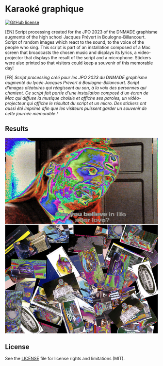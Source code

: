 # Karaoké graphique
[![GitHub license](https://img.shields.io/github/license/aurelienmaufroid/image-dithering-filter)](https://github.com/aurelienmaufroid/karaoke-graphique/blob/main/LICENSE)

[EN] Script processing created for the JPO 2023 of the DNMADE graphisme augmenté of the high school Jacques Prévert in Boulogne-Billancourt. Script of random images which react to the sound, to the voice of the people who sing. This script is part of an installation composed of a Mac screen that broadcasts the chosen music and displays its lyrics, a video-projector that displays the result of the script and a microphone.
Stickers were also printed so that visitors could keep a souvenir of this memorable day!

[FR] *Script processing créé pour les JPO 2023 du DNMADE graphisme augmenté du lycée Jacques Prévert à Boulogne-Billancourt. Script d'images aléatoires qui réagissent au son, à la voix des personnes qui chantent. Ce script fait partie d'une installation composé d'un écran de Mac qui diffuse la musique choisie et affiche ses paroles, un vidéo-projecteur qui affiche le résultat du script et un micro.
Des stickers ont aussi été imprimé afin que les visiteurs puissent garder un souvenir de cette journée mémorable !*

## Results
<img alt="result of this script" src="https://github.com/aurelienmaufroid/karaoke-graphique/blob/main/output/sticker032.jpg">
<img alt="stickers" src="https://github.com/aurelienmaufroid/karaoke-graphique/blob/main/stickers02.png">

## License
See the [LICENSE](https://github.com/aurelienmaufroid/image-dithering-filter/blob/main/LICENCE) file for license rights and limitations (MIT).
